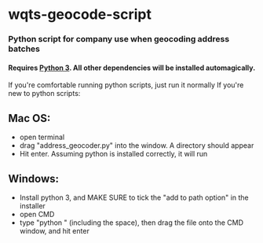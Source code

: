 # wqts-geocode-script
### Python script for company use when geocoding address batches 
#### Requires [Python 3](https://www.python.org/downloads/). All other dependencies will be installed automagically.
If you're comfortable running python scripts, just run it normally
If you're new to python scripts:
## Mac OS:
- open terminal
- drag "address_geocoder.py" into the window. A directory should appear
- Hit enter. Assuming python is installed correctly, it will run
## Windows:
- Install python 3, and MAKE SURE to tick the "add to path option" in the installer
- open CMD
- type "python " (including the space), then drag the file onto the CMD window, and hit enter
